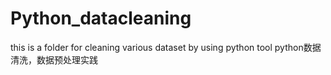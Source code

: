 # Python_datacleaning
this is a folder for cleaning various dataset by using python tool
python数据清洗，数据预处理实践
